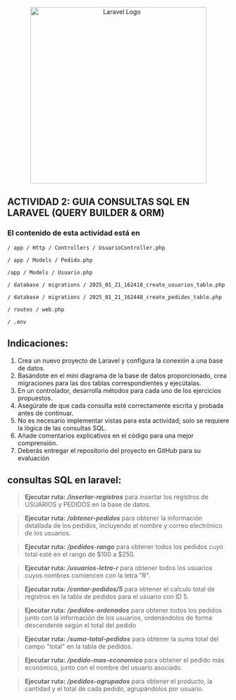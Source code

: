 <p align="center"><a href="https://laravel.com" target="_blank"><img src="https://raw.githubusercontent.com/laravel/art/master/logo-lockup/5%20SVG/2%20CMYK/1%20Full%20Color/laravel-logolockup-cmyk-red.svg" width="400" alt="Laravel Logo"></a></p>

## ACTIVIDAD 2: GUIA CONSULTAS SQL EN LARAVEL (QUERY BUILDER & ORM)

### El contenido de esta actividad está en 

```
/ app / Http / Controllers / UsuarioController.php
```
```
/ app / Models / Pedido.php
```
```
/app / Models / Usuario.php
```
```
/ database / migrations / 2025_01_21_162418_create_usuarios_table.php
```
```
/ database / migrations / 2025_01_21_162448_create_pedidos_table.php
```
```
/ routes / web.php
```
```
/ .env
```

## Indicaciones:

1. Crea un nuevo proyecto de Laravel y configura la conexión a una base de datos.
2. Basándote en el mini diagrama de la base de datos proporcionado, crea migraciones para
las dos tablas correspondientes y ejecútalas.
3. En un controlador, desarrolla métodos para cada uno de los ejercicios propuestos.
4. Asegúrate de que cada consulta esté correctamente escrita y probada antes de continuar.
5. No es necesario implementar vistas para esta actividad; solo se requiere la lógica de las
consultas SQL.
6. Añade comentarios explicativos en el código para una mejor comprensión.
7. Deberás entregar el repositorio del proyecto en GitHub para su evaluación

## consultas SQL en laravel:

> **Ejecutar ruta:** ***/insertar-registros*** para insertar los registros de USUARIOS y PEDIDOS en la base de datos.

> **Ejecutar ruta:** ***/obtener-pedidos*** para obtener la información detallada de los pedidos, incluyendo el nombre y correo electrónico de los usuarios.

> **Ejecutar ruta:** ***/pedidos-rango*** para obtener todos los pedidos cuyo total esté en el rango de $100 a $250.

> **Ejecutar ruta:** ***/usuarios-letra-r*** para obtener todos los usuarios cuyos nombres comiencen con la letra "R".

> **Ejecutar ruta:** ***/contar-pedidos/5*** para obtener el calculo total de registros en la tabla de pedidos para el usuario con ID 5.

> **Ejecutar ruta:** ***/pedidos-ordenados*** para obtener todos los pedidos junto con la información de los usuarios, ordenándolos de forma descendente según el total del pedido

> **Ejecutar ruta:** ***/suma-total-pedidos*** para obtener la suma total del campo "total" en la tabla de pedidos.

> **Ejecutar ruta:** ***/pedido-mas-economico*** para obtener el pedido más económico, junto con el nombre del usuario asociado.

> **Ejecutar ruta:** ***/pedidos-agrupados*** para obtener el producto, la cantidad y el total de cada pedido, agrupándolos por usuario.

